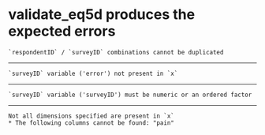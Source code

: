 # validate_eq5d produces the expected errors

    `respondentID` / `surveyID` combinations cannot be duplicated

---

    `surveyID` variable ('error') not present in `x`

---

    `surveyID` variable ('surveyID') must be numeric or an ordered factor

---

    Not all dimensions specified are present in `x`
    * The following columns cannot be found: "pain"

